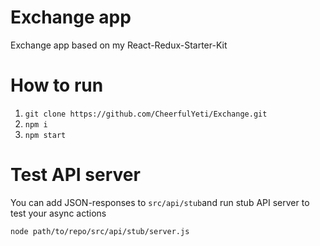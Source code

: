 # Exchange app
Exchange app based on my React-Redux-Starter-Kit

# How to run
1. `git clone https://github.com/CheerfulYeti/Exchange.git`
2. `npm i`
3. `npm start`

# Test API server
You can add JSON-responses to `src/api/stub`and run stub API server to test your async actions

`node path/to/repo/src/api/stub/server.js`
